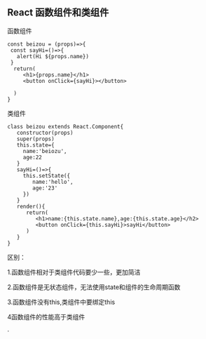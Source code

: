 ## React 函数组件和类组件

函数组件

```
const beizou = (props)=>{
 const sayHi=()=>{
   alert(Hi ${props.name})
 }
  return(
     <h1>{props.name}</h1>
     <button onClick={sayHi}></button>
     
  )
}
```

类组件

```
class beizou extends React.Component{
   constructor(props)
   super(props)
   this.state={
     name:'beiozu',
     age:22
   }
   sayHi=()=>{
     this.setState({
        name:'hello',
        age:'23'
     })
   }
   render(){
      return(
         <h1>name:{this.state.name},age:{this.state.age}</h2>
         <button onClick={this.sayHi}>sayHi</button>
      )
   }
}
```

区别：

1.函数组件相对于类组件代码要少一些，更加简洁

2.函数组件是无状态组件，无法使用state和组件的生命周期函数

3.函数组件没有this,类组件中要绑定this

4函数组件的性能高于类组件

·	